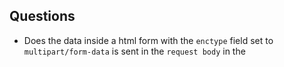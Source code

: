 ## Questions

- Does the data inside a html form with the `enctype` field set to `multipart/form-data` is sent in the `request body` in the 